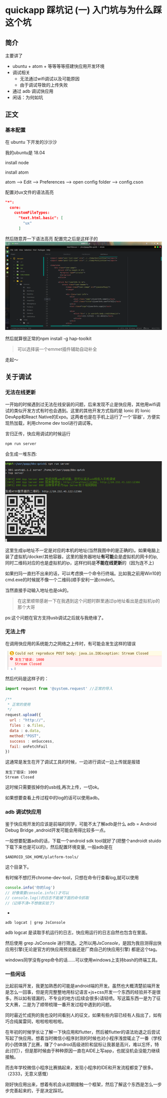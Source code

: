 # quickapp 踩坑记 (一) 入门坑与为什么踩这个坑

## 简介

主要讲了
- ubuntu + atom + 等等等等搭建快应用开发环境
- 调试相关
  - 无法通过wifi调试以及可能原因
  - 由于调试导致的上传失败
- 通过 adb 调试快应用
- 闲话：为何如坑

## 正文

### 基本配置
在 ubuntu  下开发的沙沙沙

我的ubuntu是 18.04

install node

install atom

atom
--> Edit
--> Preferences
--> open config folder
--> config.cson

配置对ux文件的语法高亮
``` Json
"*":
  core:
    customFileTypes:
      "text.html.basic": [
        "ux"
      ]
```
然后随意弄一下语法高亮
配置完之后是这样子的
![](../static/quickapp_environment_1.png)


然后就算很正常的npm install -g hap-toolkit

> 可以选择装一个emmet插件辅助自动补全

走起～
## 关于调试

### 无法在线更新
一开始的时候遇到过无法在线安装的问题，后来发现不止是快应用，其他用wifi调试的类似开发方式有时也会遇到。这里的其他开发方式指的是 Ionic 的 Ionic DevApp和React Native的Expo。这两者也是在手机上运行了一个'容器'，方便实现热加载，利用chrome dev tool进行调试等。

言归正传，快应用调试的时候运行
``` sh
npm run server
```
会生成一堆东西:

![](../static/quickapp_environment_2.png)

这里生成ip地址不一定是对应的本机的地址(当然我图中的是正确的)。如果电脑上装了虚拟机/docker/其他容器，这里的服务器地址**有可能**会是虚拟机的网卡的ip,同时二维码对应的也是虚拟机的ip，这样扫码是**不能在线更新**的（因为连不上)

如果扫玛一直扫不出来的话，可以考虑换一个命令行终端。比如我之前用Win10的cmd.exe的时候就不像一个二维码(顺手安利一波*cmder*)。

当然直接手动输入地址也是ok的。

>在这里顺带感谢一下在我遇到这个问题时群里通过ip地址看出是虚拟机ip的那个大哥

 ps:这个问题在官方支持usb调试之后就与我绝缘了。
### 无法上传

在调用快应用的系统能力之网络之上传时，有可能会发生这样的错误

![](../static/quickapp_environment_3.png)

然后代码是这样子的：

``` js
import request from '@system.request' //正常的导入

/**
 * 正常的使用
 */
request.upload({
  url : "http://",
  files : o.files,
  data : o.data,
  method:"POST",
  success : onSuccess,
  fail: onFetchFail
})
```

这通常是发生在开了调试工具的时候，一边进行调试一边上传就是报错
``` log
发生了错误: 1000
Stream Closed
```
这时候只需要拔掉你的usb线,再次上传，一切ok。

如果想要查看上传过程中的log的话可以使用adb。

### adb 调试快应用
鉴于快应用开发的应该是前端的同学，可能不太了解adb是什么
adb = Android Debug Bridge ,android开发可能会用得比较多一点。

一般想要配置adb的话，下载一个android sdk tool就好了(把整个androidt stuido下载下来也是可以的)，然后配置环境变量,
一般adb是在
``` path
$ANDROID_SDK_HOME/platform-tools/
```
这个目录下。

有时候不想打开chrome-dev-tool，只想在命令行查看log,就可以使用

``` js
console.info('你的log')
// 好像需要console.info()才可以
// console.log()的日志不能被下面的命令抓取
//（记得不清+不想做实验了)
```
+
``` shell
adb logcat | grep JsConsole
```

adb logcat 是读取手机运行的日志，快应用运行的日志自然也包含在里面。

然后使用 grep JsConsole 进行筛选。之所以用*JsConsole*，是因为我目测得出快应用引擎(无论是官方的快应用预览器还是厂商自己的快应用引擎) 都是这个tag。

windows同学没有grep命令的话......可以使用windows上支持bash的终端工具。

### 一些闲话
比起前端开发，我更加熟悉的可能是android端的开发。虽然也大概清楚前端开发是怎么一回事，但是完完整整地用标记语言+js+css开发一个东西的经验并不是很多。所以如有错漏的，不专业的地方(后续会很多)请轻喷。写这篇东西一是为了征文大赛，二是为了顺带梳理一番开发过程中遇到的问题。

同时最近忙成狗的我也没时间看别人的征文，如果有些内容已经有人指出了，如有巧合纯属雷同，啦啦啦啦啦啦。

在年初的时候学长让了解一下快应用和flutter，然后被flutter的语法劝退之后尝试写起了快应用。想着当时微信小程序封测的时候也对小程序浅尝辄止了一番（学校的小团体搞了比赛，赚了个androd高级进阶和鼠标让我甚是高兴，难以忘怀，特此讨打），但是那时候由于种种原因一直在AIDE上写app，也就没机会没能力继续接触。

而去年学校微信小程序比赛搞起来，发现小程序的IDE和开发流程都变了很多。（2333，无意义感慨）

刚好快应用出来，想着有机会从初期接触一个框架，然后了解这个东西是怎么一步步完善起来的，于是决定踩坑。
